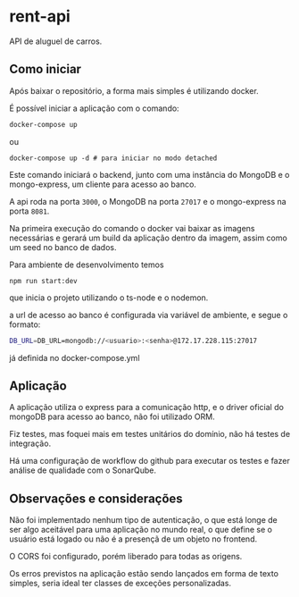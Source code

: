 # rent-api
API de aluguel de carros.

## Como iniciar

Após baixar o repositório, a forma mais simples é utilizando docker.

É possível iniciar a aplicação com o comando:
```sh
docker-compose up
```
ou
```
docker-compose up -d # para iniciar no modo detached
```
Este comando iniciará o backend, junto com uma instância do MongoDB e o mongo-express, um cliente para acesso ao banco.

A api roda na porta `3000`, o MongoDB na porta `27017` e o mongo-express na porta `8081`.

Na primeira execução do comando o docker vai baixar as imagens necessárias e gerará um build da aplicação dentro da imagem, assim como um seed no banco de dados.

Para ambiente de desenvolvimento temos
```
npm run start:dev
```
que inicia o projeto utilizando o ts-node e o nodemon.

a url de acesso ao banco é configurada via variável de ambiente, e segue o formato:
```sh
DB_URL=DB_URL=mongodb://<usuario>:<senha>@172.17.228.115:27017
```
já definida no docker-compose.yml

## Aplicação

A aplicação utiliza o express para a comunicação http, e o driver oficial do mongoDB para acesso ao banco, não foi utilizado ORM.

Fiz testes, mas foquei mais em testes unitários do domínio, não há testes de integração.

Há uma configuração de workflow do github para executar os testes e fazer análise de qualidade com o SonarQube.

## Observações e considerações

Não foi implementado nenhum tipo de autenticação, o que está longe de ser algo aceitável para uma aplicação no mundo real, o que define se o usuário está logado ou não é a presençã de um objeto no frontend.

O CORS foi configurado, porém liberado para todas as origens.

Os erros previstos na aplicação estão sendo lançados em forma de texto simples, seria ideal ter classes de exceções personalizadas.
